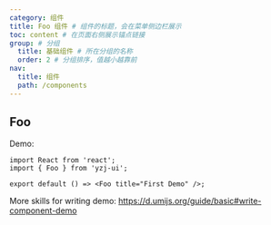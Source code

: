 ```yaml
---
category: 组件
title: Foo 组件 # 组件的标题，会在菜单侧边栏展示
toc: content # 在页面右侧展示锚点链接
group: # 分组
  title: 基础组件 # 所在分组的名称
  order: 2 # 分组排序，值越小越靠前
nav:
  title: 组件
  path: /components
---
```


## Foo

Demo:

```tsx
import React from 'react';
import { Foo } from 'yzj-ui';

export default () => <Foo title="First Demo" />;
```

More skills for writing demo: https://d.umijs.org/guide/basic#write-component-demo
